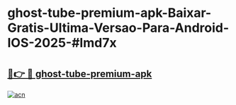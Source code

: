 # ghost-tube-premium-apk-Baixar-Gratis-Ultima-Versao-Para-Android-IOS-2025-#lmd7x

# <h2><a href="https://ainizakaria.my?title=ghost-tube-premium-apk&ref=22M">🔗👉 🔴 ghost-tube-premium-apk</a></h2>

[![acn](https://github.com/user-attachments/assets/0f9c940e-d8b0-45ae-aac7-cd30a18b3e1c)](https://ainizakaria.my?title=ghost-tube-premium-apk&ref=22M)

